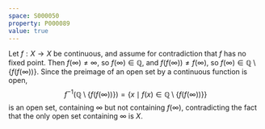 ```yaml
---
space: S000050
property: P000089
value: true
---
```


Let $f : X \to X$ be continuous, and assume for contradiction that $f$ has no fixed point. Then $f(\infty) \ne \infty$, so $f(\infty) \in \mathbb{Q}$, and $f(f(\infty)) \ne f(\infty)$, so $f(\infty) \in \mathbb{Q} \setminus \{f(f(\infty))\}$. Since the preimage of an open set by a continuous function is open, $$f^{-1}(\mathbb{Q} \setminus \{f(f(\infty))\}) = \{ x \mid f(x) \in \mathbb{Q} \setminus \{f(f(\infty))\} \}$$ is an open set, containing $\infty$ but not containing $f(\infty)$, contradicting the fact that the only open set containing $\infty$ is $X$.
